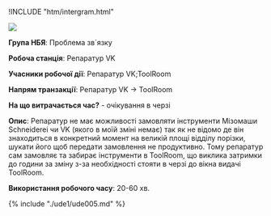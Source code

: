!INCLUDE "htm/intergram.html"

![](https://chart.googleapis.com/chart?chs=180x180&amp;cht=qr&amp;chl=https://pp.vokov.tk/nbya-nomer-5.html)


**Група НБЯ**: Проблема зв´язку

**Робоча станція**: Репаратур VK

**Учасники робочої дії**: Репаратур VK;ToolRoom

**Напрям транзакції**: Репаратур VK -> ToolRoom

**На що витрачається час?** - очікування в черзі

**Опис**:
Репаратур не має можливості замовляти інструменти Мізомаши Schneiderei чи VK (якого в моїй зміні немає) так як не відомо де він знаходиться в конкретний момент на великій площі відділу порізки, шукати його щоб передати замовлення не продуктивно. Тому репаратур сам замовляє та забирає інструменти в ToolRoom, що виклика затримки до години за зміну з-за необхідності стояти в черзі до вікна видачі ToolRoom.

**Використання робочого часу**: 20-60 хв.


{% include "./ude1/ude005.md" %}